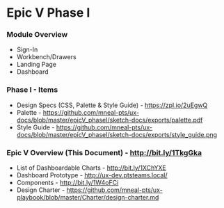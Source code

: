 # Epic V Phase I

### Module Overview

- Sign-In
- Workbench/Drawers
- Landing Page
- Dashboard

### Phase I - Items
- Design Specs (CSS, Palette & Style Guide) - https://zpl.io/2uEgwQ
- Palette - https://github.com/mneal-pts/ux-docs/blob/master/epicV_phaseI/sketch-docs/exports/palette.pdf
- Style Guide - https://github.com/mneal-pts/ux-docs/blob/master/epicV_phaseI/sketch-docs/exports/style_guide.png


### Epic V Overview (This Document) - http://bit.ly/1TkgGka

- List of Dashboardable Charts - http://bit.ly/1XChYXE
- Dashboard Prototype - http://ux-dev.ptsteams.local/
- Components  - http://bit.ly/1W4oFCi
- Design Charter - https://github.com/mneal-pts/ux-playbook/blob/master/Charter/design-charter.md

<!-- - UI States - http://bit.ly/27IZ1XZ -->

<!-- - Mockup (InVision) - https://invis.io/697CC2K7R (password: teams) -->
<!-- - Storyboard (Moqups)  - http://bit.ly/1TsqNQZ -->

<!-- ### Deliverables -->

<!-- - Overview (this document) -->
<!-- - Low-fi wireframes -->
<!-- - Hi-fi wireframes -->
<!-- - Design templates -->
<!-- - Design assets -->
<!-- - Style guide -->
<!-- - Invision, dropbox sync, program workflow -->
<!-- - Moqup, storyboard (components & ui states), sync exports -->
<!-- - Zeplin, design specs, add styleguide elements -->
